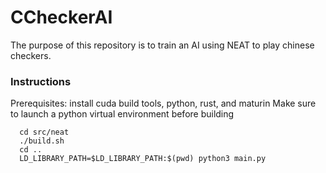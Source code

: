 # CCheckerAI
The purpose of this repository is to train an AI using NEAT to
play chinese checkers.

### Instructions
Prerequisites: install cuda build tools, python, rust, and maturin
Make sure to launch a python virtual environment before building
```
  cd src/neat
  ./build.sh
  cd ..
  LD_LIBRARY_PATH=$LD_LIBRARY_PATH:$(pwd) python3 main.py
```

